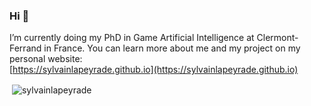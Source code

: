 ### Hi 👋

I’m currently doing my PhD in Game Artificial Intelligence at Clermont-Ferrand in France. You can learn more about me and my project on my personal website:
 <br /> [https://sylvainlapeyrade.github.io](https://sylvainlapeyrade.github.io) <br />

<p>&nbsp;<img align="center" src="https://github-readme-stats.vercel.app/api?username=sylvainlapeyrade&show_icons=true&locale=en" alt="sylvainlapeyrade" /></p>

<!--
**sylvainlapeyrade/sylvainlapeyrade** is a ✨ _special_ ✨ repository because its `README.md` (this file) appears on your GitHub profile.

Here are some ideas to get you started:

- 🔭 I’m currently working on ...
- 🌱 I’m currently learning ...
- 👯 I’m looking to collaborate on ...
- 🤔 I’m looking for help with ...
- 💬 Ask me about ...
- 📫 How to reach me: ...
- 😄 Pronouns: ...
- ⚡ Fun fact: ...
-->
